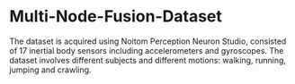 # Multi-Node-Fusion-Dataset
The dataset is acquired using Noitom Perception Neuron Studio, consisted of 17 inertial body sensors including accelerometers and gyroscopes. The dataset involves different subjects and different motions: walking, running, jumping and crawling.

